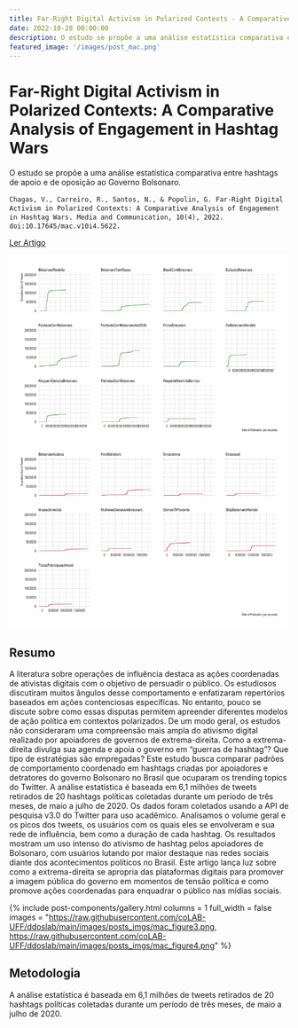 ```yaml
---
title: Far-Right Digital Activism in Polarized Contexts - A Comparative Analysis of Engagement in Hashtag Wars
date: 2022-10-28 00:00:00
description: O estudo se propõe a uma análise estatística comparativa entre hashtags de apoio e de oposição ao Governo Bolsonaro.
featured_image: '/images/post_mac.png'
---
```


# Far-Right Digital Activism in Polarized Contexts: A Comparative Analysis of Engagement in Hashtag Wars

O estudo se propõe a uma análise estatística comparativa entre hashtags de apoio e de oposição ao Governo Bolsonaro.

```
Chagas, V., Carreiro, R., Santos, N., & Popolin, G. Far-Right Digital Activism in Polarized Contexts: A Comparative Analysis of Engagement in Hashtag Wars. Media and Communication, 10(4), 2022. doi:10.17645/mac.v10i4.5622.
```

<a href="https://doi.org/10.17645/mac.v10i4.5622" class="button--fill">Ler Artigo</a>

![](https://raw.githubusercontent.com/coLAB-UFF/ddoslab/main/images/posts_imgs/mac_figure2.png)

## Resumo

A literatura sobre operações de influência destaca as ações coordenadas de ativistas digitais com o objetivo de persuadir o público. Os estudiosos discutiram muitos ângulos desse comportamento e enfatizaram repertórios baseados em ações contenciosas específicas. No entanto, pouco se discute sobre como essas disputas permitem apreender diferentes modelos de ação política em contextos polarizados. De um modo geral, os estudos não consideraram uma compreensão mais ampla do ativismo digital realizado por apoiadores de governos de extrema-direita. Como a extrema-direita divulga sua agenda e apoia o governo em “guerras de hashtag”? Que tipo de estratégias são empregadas? Este estudo busca comparar padrões de comportamento coordenado em hashtags criadas por apoiadores e detratores do governo Bolsonaro no Brasil que ocuparam os trending topics do Twitter. A análise estatística é baseada em 6,1 milhões de tweets retirados de 20 hashtags políticas coletadas durante um período de três meses, de maio a julho de 2020. Os dados foram coletados usando a API de pesquisa v3.0 do Twitter para uso acadêmico. Analisamos o volume geral e os picos dos tweets, os usuários com os quais eles se envolveram e sua rede de influência, bem como a duração de cada hashtag. Os resultados mostram um uso intenso do ativismo de hashtag pelos apoiadores de Bolsonaro, com usuários lutando por maior destaque nas redes sociais diante dos acontecimentos políticos no Brasil. Este artigo lança luz sobre como a extrema-direita se apropria das plataformas digitais para promover a imagem pública do governo em momentos de tensão política e como promove ações coordenadas para enquadrar o público nas mídias sociais.

{% include post-components/gallery.html
	columns = 1
	full_width = false
	images = "https://raw.githubusercontent.com/coLAB-UFF/ddoslab/main/images/posts_imgs/mac_figure3.png, https://raw.githubusercontent.com/coLAB-UFF/ddoslab/main/images/posts_imgs/mac_figure4.png"
%}

## Metodologia

A análise estatística é baseada em 6,1 milhões de tweets retirados de 20 hashtags políticas coletadas durante um período de três meses, de maio a julho de 2020.
